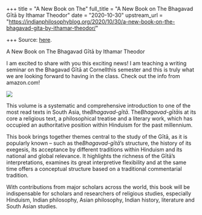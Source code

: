 +++
title = "A New Book on The"
full_title = "A New Book on The Bhagavad Gītā by Ithamar Theodor"
date = "2020-10-30"
upstream_url = "https://indianphilosophyblog.org/2020/10/30/a-new-book-on-the-bhagavad-gita-by-ithamar-theodor/"

+++
Source: [here](https://indianphilosophyblog.org/2020/10/30/a-new-book-on-the-bhagavad-gita-by-ithamar-theodor/).

A New Book on The Bhagavad Gītā by Ithamar Theodor

I am excited to share with you this exciting news! I am teaching a
writing seminar on the Bhagavad Gītā at Cornellthis semester and this
is truly what we are looking forward to having in the class. Check out
the info from amazon.com!

![](http://indianphilosophyblog.org/wp-content/uploads/sites/2/2020/10/Screen-Shot-2020-10-29-at-1.56.45-PM.png)

This volume is a systematic and comprehensive introduction to one of the
most read texts in South Asia, the*Bhagavad-gītā*.
The*Bhagavad-gītā*is at its core a religious text, a philosophical
treatise and a literary work, which has occupied an authoritative
position within Hinduism for the past millennium.

This book brings together themes central to the study of the Gītā, as it
is popularly known – such as the*Bhagavad-gītā*’s structure, the
history of its exegesis, its acceptance by different traditions within
Hinduism and its national and global relevance. It highlights the
richness of the Gītā’s interpretations, examines its great interpretive
flexibility and at the same time offers a conceptual structure based on
a traditional commentarial tradition.

With contributions from major scholars across the world, this book will
be indispensable for scholars and researchers of religious studies,
especially Hinduism, Indian philosophy, Asian philosophy, Indian
history, literature and South Asian studies.
